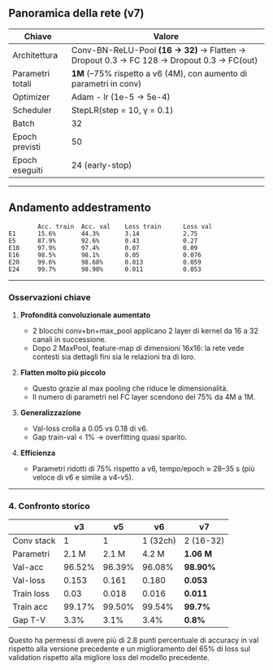 ## Panoramica della rete (v7)

| Chiave | Valore |
|--------|--------|
| Architettura | Conv-BN-ReLU-Pool **(16 → 32)** → Flatten → Dropout 0.3 → FC 128 → Dropout 0.3 → FC(out) |
| Parametri totali | **1M** (–75% rispetto a v6 (4M), con aumento di parametri in conv) |
| Optimizer | Adam - lr (1e-5 → 5e-4) |
| Scheduler | StepLR(step = 10, γ = 0.1) |
| Batch | 32 |
| Epoch previsti | 50 |
| Epoch eseguiti | 24 (early-stop) |

---

## Andamento addestramento

```text
        Acc. train  Acc. val    Loss train      Loss val  
E1      15.6%       44.3%       3.14            2.75 
E5      87.9%       92.6%       0.43            0.27 
E10     97.9%       97.4%       0.07            0.09 
E16     98.5%       98.1%       0.05            0.076 
E20     99.6%       98.68%      0.013           0.059 
E24     99.7%       98.90%      0.011           0.053
```

---

### Osservazioni chiave

1. **Profondità convoluzionale aumentato**  
   - 2 blocchi conv+bn+max_pool applicano 2 layer di kernel da 16 a 32 canali in successione.  
   - Dopo 2 MaxPool, feature-map di dimensioni 16x16: la rete vede contesti sia dettagli fini sia le relazioni tra di loro.

2. **Flatten molto più piccolo**  
   - Questo grazie al max pooling che riduce le dimensionalità.  
   - Il numero di parametri nel FC layer scendono del 75% da 4M a 1M.  

3. **Generalizzazione**  
   - Val-loss crolla a 0.05 vs 0.18 di v6.  
   - Gap train-val < 1% → overfitting quasi sparito.

4. **Efficienza**  
   - Parametri ridotti di 75% rispetto a v6, tempo/epoch ≈ 28–35 s (più veloce di v6 e simile a v4-v5).

---

### 4. Confronto storico

|  | v3 | v5 | v6 | **v7** |
|---|---|---|---|---|
| Conv stack | 1 | 1 | 1 (32ch) | 2 (16-32) |
| Parametri | 2.1 M | 2.1 M | 4.2 M | **1.06 M** |
| Val-acc | 96.52% | 96.39% | 96.08% | **98.90%** |
| Val-loss | 0.153 | 0.161 | 0.180 | **0.053** |
| Train loss | 0.03  | 0.018 | 0.016 | **0.011** |
| Train acc | 99.17% | 99.50% | 99.54% | **99.7%**  |
| Gap T-V | 3.3% | 3.1% | 3.4% | **0.8%** |

Questo ha permessi di avere più di 2.8 punti percentuale di accuracy in val rispetto alla versione precedente e un miglioramento del 65% di loss sul validation rispetto alla migliore loss del modello precedente.
